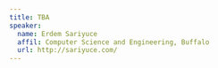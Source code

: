 ```yaml
---
title: TBA
speaker:
  name: Erdem Sariyuce
  affil: Computer Science and Engineering, Buffalo
  url: http://sariyuce.com/
---
```

